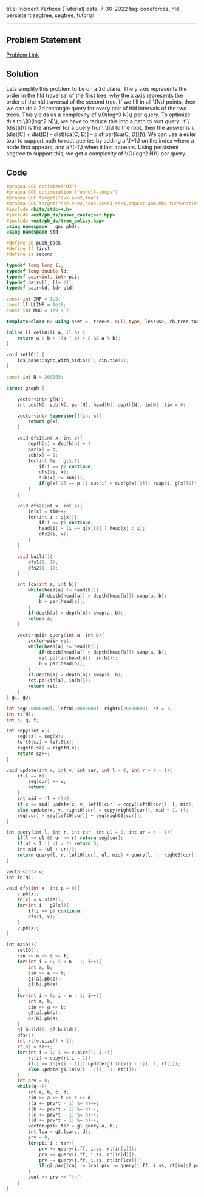 title: Incident Vertices (Tutorial)
date: 7-30-2022
tag: codeforces, hld, persistent segtree, segtree, tutorial

---

## Problem Statement

[Problem Link](https://codeforces.com/group/fPOGh4kz36/contest/391358/problem/A)

## Solution

Lets simplify this problem to be on a 2d plane. The y axis represents the order in the hld traversal of the first tree, why the x axis represents the order of the hld traversal of the second tree. If we fill in all \\(N\\) points, then we can do a 2d rectangle query for every pair of hld intervals of the two trees. This yields us a complexity of \\(O(log^3 N)\\) per query. To optimize this to \\(O(log^2 N)\\), we have to reduce this into a path to root query. If \\(dist[i]\\) is the answer for a query from \\(i\\) to the root, then the answer is \\(dist[C] + dist[D] - dist[lca(C, D)] - dist[par[lca(C, D)]]\\). We can use a euler tour to support path to root queries by adding a \\(+1\\) on the index where a node first appears, and a \\(-1\\) when it last appears. Using persistent segtree to support this, we get a complexity of \\(O(log^2 N)\\) per query.

## Code

```c++
#pragma GCC optimize("O3")
#pragma GCC optimization ("unroll-loops")
#pragma GCC target("avx,avx2,fma")
#pragma GCC target("sse,sse2,sse3,ssse3,sse4,popcnt,abm,mmx,tune=native")
#include <bits/stdc++.h>
#include <ext/pb_ds/assoc_container.hpp>
#include <ext/pb_ds/tree_policy.hpp>
using namespace __gnu_pbds;
using namespace std;

#define pb push_back
#define ff first
#define ss second

typedef long long ll;
typedef long double ld;
typedef pair<int, int> pii;
typedef pair<ll, ll> pll;
typedef pair<ld, ld> pld;

const int INF = 1e9;
const ll LLINF = 1e18;
const int MOD = 1e9 + 7;

template<class K> using sset =  tree<K, null_type, less<K>, rb_tree_tag, tree_order_statistics_node_update>;

inline ll ceil0(ll a, ll b) {
    return a / b + ((a ^ b) > 0 && a % b);
}

void setIO() {
    ios_base::sync_with_stdio(0); cin.tie(0);
}

const int N = 200005;

struct graph {

    vector<int> g[N];
    int pos[N], sub[N], par[N], head[N], depth[N], in[N], tim = 0;

    vector<int> &operator[](int x){
        return g[x];
    }

    void dfs1(int x, int p){
        depth[x] = depth[p] + 1;
        par[x] = p;
        sub[x] = 1;
        for(int &i : g[x]){
            if(i == p) continue;
            dfs1(i, x);
            sub[x] += sub[i];
            if(g[x][0] == p || sub[i] > sub[g[x][0]]) swap(i, g[x][0]);
        }
    }

    void dfs2(int x, int p){
        in[x] = tim++;
        for(int i : g[x]){
            if(i == p) continue;
            head[i] = (i == g[x][0] ? head[x] : i);
            dfs2(i, x);
        }
    }

    void build(){
        dfs1(1, 1);
        dfs2(1, 1);
    }

    int lca(int a, int b){
        while(head[a] != head[b]){
            if(depth[head[a]] > depth[head[b]]) swap(a, b);
            b = par[head[b]];
        }
        if(depth[a] > depth[b]) swap(a, b);
        return a;
    }

    vector<pii> query(int a, int b){
        vector<pii> ret;
        while(head[a] != head[b]){
            if(depth[head[a]] > depth[head[b]]) swap(a, b);
            ret.pb({in[head[b]], in[b]});
            b = par[head[b]];
        }
        if(depth[a] > depth[b]) swap(a, b);
        ret.pb({in[a], in[b]});
        return ret;
    }
} g1, g2;

int seg[20000000], left0[20000000], right0[20000000], sz = 1;
int rt[N];
int n, q, t;

int copy(int x){
    seg[sz] = seg[x];
    left0[sz] = left0[x];
    right0[sz] = right0[x];
    return sz++;
}

void update(int x, int v, int cur, int l = 0, int r = n - 1){
    if(l == r){
        seg[cur] += v;
        return;
    }
    int mid = (l + r)/2;
    if(x <= mid) update(x, v, left0[cur] = copy(left0[cur]), l, mid);
    else update(x, v, right0[cur] = copy(right0[cur]), mid + 1, r);
    seg[cur] = seg[left0[cur]] + seg[right0[cur]];
}

int query(int l, int r, int cur, int ul = 0, int ur = n - 1){
    if(l <= ul && ur <= r) return seg[cur];
    if(ur < l || ul > r) return 0;
    int mid = (ul + ur)/2;
    return query(l, r, left0[cur], ul, mid) + query(l, r, right0[cur], mid + 1, ur);
}

vector<int> v;
int in[N];

void dfs(int x, int p = 0){
    v.pb(x);
    in[x] = v.size();
    for(int i : g2[x]){
        if(i == p) continue;
        dfs(i, x);
    }
    v.pb(x);
}

int main(){
    setIO();
    cin >> n >> q >> t;
    for(int i = 0; i < n - 1; i++){
        int a, b;
        cin >> a >> b;
        g1[a].pb(b);
        g1[b].pb(a);
    }
    for(int i = 0; i < n - 1; i++){
        int a, b;
        cin >> a >> b;
        g2[a].pb(b);
        g2[b].pb(a);
    }
    g1.build(), g2.build();
    dfs(1);
    int rt[v.size() + 1];
    rt[0] = sz++;
    for(int i = 1; i <= v.size(); i++){
        rt[i] = copy(rt[i - 1]);
        if(i == in[v[i - 1]]) update(g1.in[v[i - 1]], 1, rt[i]);
        else update(g1.in[v[i - 1]], -1, rt[i]);
    }
    int prv = 0;
    while(q--){
        int a, b, c, d;
        cin >> a >> b >> c >> d;
        ((a += prv*t - 1) %= n)++;
        ((b += prv*t - 1) %= n)++;
        ((c += prv*t - 1) %= n)++;
        ((d += prv*t - 1) %= n)++;
        vector<pii> tar = g1.query(a, b);
        int lca = g2.lca(c, d);
        prv = 0;
        for(pii i : tar){
            prv += query(i.ff, i.ss, rt[in[c]]);
            prv += query(i.ff, i.ss, rt[in[d]]);
            prv -= query(i.ff, i.ss, rt[in[lca]]);
            if(g2.par[lca] != lca) prv -= query(i.ff, i.ss, rt[in[g2.par[lca]]]);
        }
        cout << prv << "\n";
    }
}
```